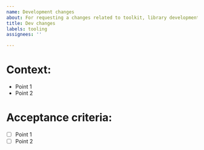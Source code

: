 ```yaml
---
name: Development changes
about: For requesting a changes related to toolkit, library development
title: Dev changes
labels: tooling
assignees: ''

---
```


# Context:

- Point 1
- Point 2

# Acceptance criteria:

- [ ] Point 1
- [ ] Point 2
